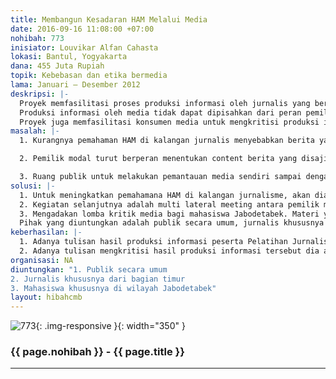 ```yaml
---
title: Membangun Kesadaran HAM Melalui Media
date: 2016-09-16 11:08:00 +07:00
nohibah: 773
inisiator: Louvikar Alfan Cahasta
lokasi: Bantul, Yogyakarta
dana: 455 Juta Rupiah
topik: Kebebasan dan etika bermedia
lama: Januari – Desember 2012
deskripsi: |-
  Proyek memfasilitasi proses produksi informasi oleh jurnalis yang berbasis pada hak asasi manusia. Informasi yang berbasis pada hak asasi manusia harus memperhatikan prinsip partisipasi, akuntabilitas, non-diskriminasi, pemberdayaan dan lingkage to human rights. Pembahasan lebih dalam melalui kegiatan pelatihan Jurnalisme Berbasis Hak Asasi Manusia. Prioritas bagi jurnalis yang berasal dari Indonesia Wilayah Timur.
  Produksi informasi oleh media tidak dapat dipisahkan dari peran pemilik media. Untuk itu proyek memfasilitasi pertemuan organisasi jurnalis-perusahaan media-organisasi hak asasi manusia. Harapannya, terdapat rubrik,kolom,tayangan yang reguler dan spesifik membahas masalah hak asasi manusia.
  Proyek juga memfasilitasi konsumen media untuk mengkritisi produksi informasi melalui kegiatan Lomba Kritik Media. Materi yang menjadi bahan untuk dikritisi oleh masyarakat adalah hasil produksi informasi peserta Pelatihan Jurnalisme Berbasis Hak Asasi Manusia.
masalah: |-
  1. Kurangnya pemahaman HAM di kalangan jurnalis menyebabkan berita yang muncul seringnya diskriminatif terhadap kelompok tertentu. Berita yang muncul juga seringkali tidak berimbang hanya sesuai dengan keinginan dari pemilik modal saja.

  2. Pemilik modal turut berperan menentukan content berita yang disajikan, berita mana yang mau ditampilkan dan mana yang tidak perlu ditampilkan. Hal ini sangat disayangkan karena biasanya hanya berita-berita yang bisa meningkatkan pendapatan media tersebut serta disajikan disajikan secara tidak berimbang. Nuansa hak asasi manusia sangat sedikit sekali diperhitungkan dalam content beritanya sendiri.

  3. Ruang publik untuk melakukan pemantauan media sendiri sampai dengan saat ini belum dimaksimalkan. Belum banyak masyarakata yang mau melakukan kritik terhadap media.
solusi: |-
  1. Untuk meningkatkan pemahamana HAM di kalangan jurnalisme, akan diadakan pelatihan jurnalisme berbasis hak asasi manusia.
  2. Kegiatan selanjutnya adalah multi lateral meeting antara pemilik modal, jurnalis dan organisassi-organisasi hak asasi manusia unutk membuat komitmen pemberitaan yang berbasis hak asasi manusia.
  3. Mengadakan lomba kritik media bagi mahasiswa Jabodetabek. Materi yang menjadi bahan untuk dikritisi oleh masyarakat adalah hasil produksi informasi peserta Pelatihan Jurnalisme Berbasis Hak Asasi Manusia.
  Pihak yang diuntungkan adalah publik secara umum, jurnalis khususnya dari bagian timur, dan mahasiswa khususnya di wilayah Jabodetabek.
keberhasilan: |-
  1. Adanya tulisan hasil produksi informasi peserta Pelatihan Jurnalisme Berbasis Hak Asasi Manusia.
  2. Adanya tulisan mengkritisi hasil produksi informasi tersebut dia atas
organisasi: NA
diuntungkan: "1. Publik secara umum
2. Jurnalis khususnya dari bagian timur
3. Mahasiswa khususnya di wilayah Jabodetabek"
layout: hibahcmb
---
```


![773](/static/img/hibahcmb/773.png){: .img-responsive }{: width="350" }

### {{ page.nohibah }} - {{ page.title }}

---
